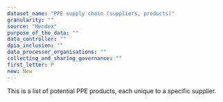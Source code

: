 ```yaml
---
dataset_name: "PPE supply chain (suppliers, products)"
granularity: ""
source: "Mendex"
purpose_of_the_data: ""
data_controller: ""
dpia_inclusion: ""
data_processor_organisations: ""
collecting_and_sharing_governance: ""
first_letter: P
new: New
---
```

This is a list of potential PPE products, each unique to a specific supplier.